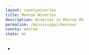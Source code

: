 ```yaml
---
layout: countywineries
title: Monroe Wineries
description: Wineries in Monroe MS
permalink: /mississippi/monroe/
county: monroe
state: ms
---
```

-
